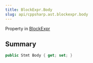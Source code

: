 ```yaml
---
title: BlockExpr.Body
slug: api/cppsharp.ast.blockexpr.body
---
```

Property in [BlockExpr](/api/cppsharp/ast/blockexpr)

## Summary



```csharp
public Stmt Body { get; set; }
```

